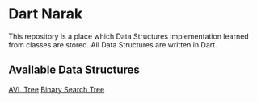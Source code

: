 # Dart Narak

This repository is a place which Data Structures implementation learned from classes are stored.
All Data Structures are written in Dart.

## Available Data Structures
[AVL Tree](https://github.com/arut-ji/dart-narak/blob/master/lib/AVLTree.dart)
[Binary Search Tree](https://github.com/arut-ji/dart-narak/blob/master/lib/BSTree.dart)

